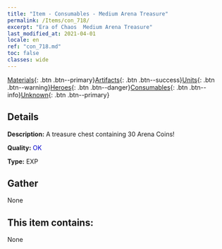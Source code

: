 ```yaml
---
title: "Item - Consumables - Medium Arena Treasure"
permalink: /Items/con_718/
excerpt: "Era of Chaos  Medium Arena Treasure"
last_modified_at: 2021-04-01
locale: en
ref: "con_718.md"
toc: false
classes: wide
---
```

 [Materials](/Items/){: .btn .btn--primary}[Artifacts](/Items/Artifacts/){: .btn .btn--success}[Units](/Items/Units/){: .btn .btn--warning}[Heroes](/Items/Heroes/){: .btn .btn--danger}[Consumables](/Items/Consumables/){: .btn .btn--info}[Unknown](/Items/Unknown/){: .btn .btn--primary}

## Details
 **Description:** A treasure chest containing 30 Arena Coins!

 **Quality:** <span style="color: #0000CD">OK</span>

 **Type:** EXP

## Gather

  None

## This item contains:

  None

